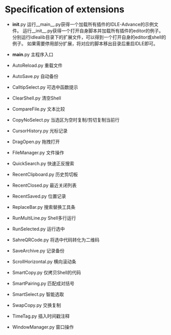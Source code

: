 # Specification of extensions

- __init__.py
运行__main__.py获得一个加载所有插件的IDLE-Advance的示例文件。
运行__init__.py获得一个打开自身脚本并加载所有插件的editor的例子。
分别运行idlealib目录下的扩展文件，可以得到一个打开自身的editor或shell的例子。
如果需要停用部分扩展，将对应的脚本移出目录后重启IDLE即可。

- __main__.py
主程序入口

- AutoReload.py
重载文件

- AutoSave.py
自动备份

- CalltipSelect.py
可选中函数提示

- ClearShell.py
清空Shell

- CompareFile.py
文本比较

- CopyNoSelect.py
当选区为空时复制/剪切复制当前行

- CursorHistory.py
光标记录

- DragOpen.py
拖拽打开

- FileManager.py
文件操作

- QuickSearch.py
快速正反搜索

- RecentClipboard.py
历史剪切板

- RecentClosed.py
最近关闭列表

- RecentSaved.py
位置记录

- ReplaceBar.py
搜索替换工具条

- RunMultiLine.py
Shell多行运行

- RunSelected.py
运行选中

- SahreQRCode.py
将选中代码转化为二维码

- SaveArchive.py
记录备份

- ScrollHorizontal.py
横向滚动条

- SmartCopy.py
仅拷贝Shell的代码

- SmartPairing.py
匹配成对括号

- SmartSelect.py
智能选取

- SwapCopy.py
交换复制

- TimeTag.py
插入时间戳注释

- WindowManager.py
窗口操作
